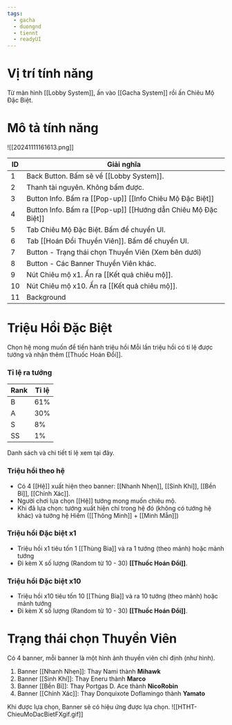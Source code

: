 ```yaml
---
tags:
  - gacha
  - duongnd
  - tiennt
  - readyUI
---
```

# Vị trí tính năng
Từ màn hình [[Lobby System]], ấn vào [[Gacha System]] rồi ấn Chiêu Mộ Đặc Biệt.

# Mô tả tính năng
![[20241111161613.png]]

| ID  | Giải nghĩa                                                     |
| --- | -------------------------------------------------------------- |
| 1   | Back Button. Bấm sẽ về [[Lobby System]].                       |
| 2   | Thanh tài nguyên. Không bấm được.                              |
| 3   | Button Info. Bấm ra [[Pop-up]] [[Info Chiêu Mộ Đặc Biệt]]      |
| 4   | Button Info. Bấm ra [[Pop-up]] [[Hướng dẫn Chiêu Mộ Đặc Biệt]] |
| 5   | Tab Chiêu Mộ Đặc Biệt. Bấm để chuyển UI.                       |
| 6   | Tab [[Hoán Đổi Thuyền Viên]]. Bấm để chuyển UI.                |
| 7   | Button - Trạng thái chọn Thuyền Viên (Xem bên dưới)            |
| 8   | Button - Các Banner Thuyền Viên khác.                          |
| 9   | Nút Chiêu mộ x1. Ấn ra [[Kết quả chiêu mộ]].                   |
| 10  | Nút Chiêu mộ x10. Ấn ra [[Kết quả chiêu mộ]].                  |
| 11  | Background                                                     |

# Triệu Hồi Đặc Biệt
Chọn hệ mong muốn để tiến hành triệu hồi
Mỗi lần triệu hồi có tỉ lệ được tướng và nhận thêm [[Thuốc Hoán Đổi]].
### Tỉ lệ ra tướng

| Rank | Tỉ lệ |
| ---- | ----- |
| B    | 61%   |
| A    | 30%   |
| S    | 8%    |
| SS   | 1%    |
Danh sách và chi tiết tỉ lệ xem tại đây.
### Triệu hồi theo hệ
- Có 4 [[Hệ]] xuất hiện theo banner: [[Nhanh Nhẹn]], [[Sinh Khí]], [[Bền Bỉ]], [[Chính Xác]].
- Người chơi lựa chọn [[Hệ]] tướng mong muốn chiêu mộ. 
- Khi đã lựa chọn: tướng xuất hiện chỉ trong hệ đó (không có tướng hệ khác) và tướng hệ Hiếm ([[Thông Minh]] + [[Minh Mẫn]])
### Triệu hồi Đặc biệt x1
- Triệu hồi x1 tiêu tốn 1 [[Thùng Bia]] và ra 1 tướng (theo mảnh) hoặc mảnh tướng
- Đi kèm X số lượng (Random từ 10 - 30) **[[Thuốc Hoán Đổi]]**.

### Triệu hồi Đặc biệt x10 
- Triệu hồi x10 tiêu tốn 10 [[Thùng Bia]] và ra 10 tướng (theo mảnh) hoặc mảnh tướng
- Đi kèm X số lượng (Random từ 10 - 30) **[[Thuốc Hoán Đổi]]**.

# Trạng thái chọn Thuyền Viên
Có 4 banner, mỗi banner là một hình ảnh thuyền viên chỉ định (như hình). 
1. Banner [[Nhanh Nhẹn]]: Thay Nami thành **Mihawk**
2. Banner [[Sinh Khí]]: Thay Eneru thành **Marco**
3. Banner [[Bền Bỉ]]: Thay Portgas D. Ace thành **NicoRobin**
4. Banner [[Chính Xác]]: Thay Donquixote Doflamingo thành **Yamato**

Khi được lựa chọn, Banner sẽ có hiệu ứng được lựa chọn.
![[HTHT-ChieuMoDacBietFXgif.gif]]
